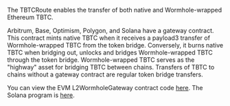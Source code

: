The TBTCRoute enables the transfer of both native and Wormhole-wrapped Ethereum TBTC.

Arbitrum, Base, Optimism, Polygon, and Solana have a gateway contract. This contract mints native TBTC when it receives a payload3 transfer of Wormhole-wrapped TBTC from the token bridge. Conversely, it burns native TBTC when bridging out, unlocks and bridges Wormhole-wrapped TBTC through the token bridge. Wormhole-wrapped TBTC serves as the "highway" asset for bridging TBTC between chains. Transfers of TBTC to chains without a gateway contract are regular token bridge transfers.

You can view the EVM L2WormholeGateway contract code [here](https://github.com/keep-network/tbtc-v2/blob/main/solidity/contracts/l2/L2WormholeGateway.sol). The Solana program is [here](https://github.com/keep-network/tbtc-v2/tree/main/cross-chain/solana).
